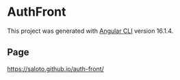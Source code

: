 # AuthFront

This project was generated with [Angular CLI](https://github.com/angular/angular-cli) version 16.1.4.

## Page
https://saloto.github.io/auth-front/

